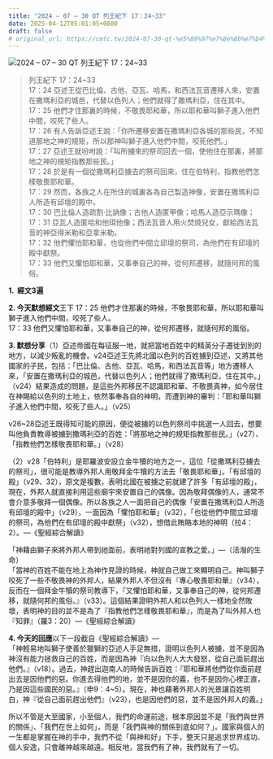 ```yaml
---
title: "2024 – 07 – 30 QT 列王紀下 17：24~33"
date: 2025-04-12T05:01:05+0800
draft: false
# original_url: https://cmtc.tw/2024-07-30-qt-%e5%88%97%e7%8e%8b%e7%b4%80%e4%b8%8b-17%ef%bc%9a2433
---
```


![2024 – 07 – 30 QT 列王紀下 17：24\~33](/images/qt.jpg  "2024 – 07 – 30 QT 列王紀下 17：24\~33")

> 列王紀下 17：24\~33  
> 17：24 亞述王從巴比倫、古他、亞瓦、哈馬，和西法瓦音遷移人來，安置在撒瑪利亞的城邑，代替以色列人；他們就得了撒瑪利亞，住在其中。  
> 17：25 他們才住那裏的時候，不敬畏耶和華，所以耶和華叫獅子進入他們中間，咬死了些人。  
> 17：26 有人告訴亞述王說：「你所遷移安置在撒瑪利亞各城的那些民，不知道那地之神的規矩，所以那神叫獅子進入他們中間，咬死他們。」  
> 17：27 亞述王就吩咐說：「叫所擄來的祭司回去一個，使他住在那裏，將那地之神的規矩指教那些民。」  
> 17：28 於是有一個從撒瑪利亞擄去的祭司回來，住在伯特利，指教他們怎樣敬畏耶和華。  
> 17：29 然而，各族之人在所住的城裏各為自己製造神像，安置在撒瑪利亞人所造有邱壇的殿中。  
> 17：30 巴比倫人造疏割‧比訥像；古他人造匿甲像；哈馬人造亞示瑪像；  
> 17：31 亞瓦人造匿哈和他珥他像；西法瓦音人用火焚燒兒女，獻給西法瓦音的神亞得米勒和亞拿米勒。  
> 17：32 他們懼怕耶和華，也從他們中間立邱壇的祭司，為他們在有邱壇的殿中獻祭。  
> 17：33 他們又懼怕耶和華，又事奉自己的神，從何邦遷移，就隨何邦的風俗。

**1.  經文3遍**

**2. 今天默想經文**王下 17：25 他們才住那裏的時候，不敬畏耶和華，所以耶和華叫獅子進入他們中間，咬死了些人。  
17：33 他們又懼怕耶和華，又事奉自己的神，從何邦遷移，就隨何邦的風俗。

**3. 默想分享**（1）亞述帝國在每征服一地，就把當地百姓中的精英分子遷徙到別的地方，以減少叛亂的機會。v24亞述王先將北國以色列的百姓擄到亞述，又將其他國家的子民，包括：「巴比倫、古他、亞瓦、哈馬，和西法瓦音等」地方遷移人來，「安置在撒瑪利亞的城邑，代替以色列人；他們就得了撒瑪利亞，住在其中。」（v24）結果造成的問題，是這些外邦移民不認識耶和華、不敬畏真神，如今居住在神賜給以色列的土地上，依然事奉各自的神明，而遭到神的審判：「耶和華叫獅子進入他們中間，咬死了些人。」（v25）

v26\~28亞述王既得知可能的原因，便從被擄的以色列祭司中挑選一人回去，想要叫他負責教導被擄到撒瑪利亞的百姓：「將那地之神的規矩指教那些民。」（v27）、「指教他們怎樣敬畏耶和華。」（v28）

（2）v28「伯特利」是耶羅波安設立金牛犢的地方之一，這位「從撒瑪利亞擄去的祭司」，很可能是教導外邦人用敬拜金牛犢的方法去「敬畏耶和華」。「有邱壇的殿」（v29、32），原文是複數，表明北國在被擄之前就建了許多「有邱壇的殿」，現在，外邦人就直接利用這些廟宇來安置自己的偶像。因為敬拜偶像的人，通常不會介意多敬拜一個偶像。所以各族之人一面把自己的偶像「安置在撒瑪利亞人所造有邱壇的殿中」（v29），一面因為「懼怕耶和華」（v32），「也從他們中間立邱壇的祭司，為他們在有邱壇的殿中獻祭」（v32），想借此賄賂本地的神明（拉4：2）。—《聖經綜合解讀》

「神藉由獅子來將外邦人帶到祂面前，表明祂對列國的宣教之愛。」—（活潑的生命）  
「當神的百姓不能在地上為神作見證的時候，神就自己做工來顯明自己。神叫獅子咬死了一些不敬畏神的外邦人，結果外邦人不但沒有『專心敬畏耶和華』（v34），反而在一個拜金牛犢的祭司教導下，『又懼怕耶和華，又事奉自己的神，從何邦遷移，就隨何邦的風俗。』（v33）。這個結果證明外邦人和以色列人一樣地全然敗壞，表明神的目的並不是為了『指教他們怎樣敬畏耶和華』，而是為了叫外邦人也『知罪』（羅3：20）—《聖經綜合解讀》

**4. 今天的回應**以下一段截自《聖經綜合解讀》—  
「神輕易地叫獅子使善於獵獅的亞述人手足無措，證明以色列人被擄，並不是因為神沒有能力拯救自己的百姓，而是因為神『向以色列人大大發怒，從自己面前趕出他們。』（v18）。過去，神趕出迦南人的時候告訴百姓：『耶和華將他們從你面前趕出去是因他們的惡。你進去得他們的地，並不是因你的義，也不是因你心裡正直，乃是因這些國民的惡。』（申9：4\~5）。現在，神也藉著外邦人的光景讓百姓明白，神『從自己面前趕出他們』（v23），也是因他們的惡，並不是因外邦人的義。」

所以不管是大至國家，小至個人，我們的命運前途，根本原因並不是「我們與世界的關係」、「我們在世上如何」，而是「我們與神的關係到底如何？」。國家與個人的一生都是掌握在神的手中，我們不從「與神和好」下手，整天只是追求世界成功、個人安逸，只會離神越來越遠。相反地，當我們有了神，我們就有了一切。